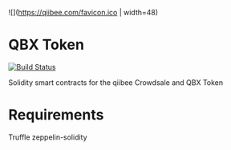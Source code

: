 ![](https://qiibee.com/favicon.ico | width=48)

QBX Token
=======================

[![Build Status](https://travis-ci.org/qiibee/qbx.svg?branch=master)](https://travis-ci.org/qiibee/qbx)

Solidity smart contracts for the qiibee Crowdsale and QBX Token


Requirements
============================
Truffle
zeppelin-solidity
